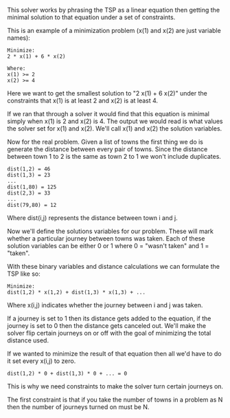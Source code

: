 This solver works by phrasing the TSP as a linear equation then getting the minimal solution to that equation under a set of constraints.  

This is an example of a minimization problem (x(1) and x(2) are just variable names):  
    
    Minimize:
    2 * x(1) + 6 * x(2)
    
    Where:
    x(1) >= 2
    x(2) >= 4

Here we want to get the smallest solution to "2 x(1) + 6 x(2)" under the constraints that x(1) is at least 2 and x(2) is at least 4.  

If we ran that through a solver it would find that this equation is minimal simply when x(1) is 2 and x(2) is 4. The output we would read is what values the solver set for x(1) and x(2). We'll call x(1) and x(2) the solution variables.   

Now for the real problem. Given a list of towns the first thing we do is generate the distance between every pair of towns. Since the distance between town 1 to 2 is the same as town 2 to 1 we won't include duplicates.  

    dist(1,2) = 46
    dist(1,3) = 23
    ...
    dist(1,80) = 125
    dist(2,3) = 33
    ...
    dist(79,80) = 12

Where dist(i,j) represents the distance between town i and j.  

Now we'll define the solutions variables for our problem. These will mark whether a particular journey between towns was taken. Each of these solution variables can be either 0 or 1 where 0 = "wasn't taken" and 1 = "taken".

With these binary variables and distance calculations we can formulate the TSP like so:

    Minimize:
    dist(1,2) * x(1,2) + dist(1,3) * x(1,3) + ...

Where x(i,j) indicates whether the journey between i and j was taken.

If a journey is set to 1 then its distance gets added to the equation, if the journey is set to 0 then the distance gets canceled out. We'll make the solver flip certain journeys on or off with the goal of minimizing the total distance used.

If we wanted to minimize the result of that equation then all we'd have to do it set every x(i,j) to zero.

    dist(1,2) * 0 + dist(1,3) * 0 + ... = 0

This is why we need constraints to make the solver turn certain journeys on.

The first constraint is that if you take the number of towns in a problem as N then the number of journeys turned on must be N.